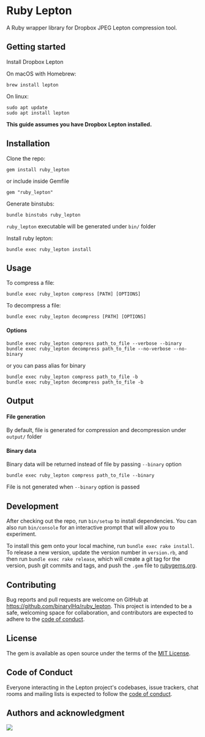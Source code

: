 
# Ruby Lepton

A Ruby wrapper library for Dropbox JPEG Lepton compression tool.

## Getting started
Install Dropbox Lepton

On macOS with Homebrew:
 ```
 brew install lepton
 ```
On linux:
```
sudo apt update
sudo apt install lepton
```
**This guide assumes you have Dropbox Lepton installed.**

## Installation

Clone the repo:

```
gem install ruby_lepton
```
or include inside Gemfile
```
gem "ruby_lepton"
```
Generate binstubs:

`bundle binstubs ruby_lepton`

`ruby_lepton` executable will be generated  under `bin/` folder

Install ruby lepton:

    bundle exec ruby_lepton install



## Usage

To compress a file:
```
bundle exec ruby_lepton compress [PATH] [OPTIONS]
```
To decompress a file:
```
bundle exec ruby_lepton decompress [PATH] [OPTIONS]
```

#### Options
```
bundle exec ruby_lepton compress path_to_file --verbose --binary
bundle exec ruby_lepton decompress path_to_file --no-verbose --no-binary
```
or you can pass alias for binary
```
bundle exec ruby_lepton compress path_to_file -b
bundle exec ruby_lepton decompress path_to_file -b
```
## Output

#### File generation
By default, file is generated for compression and decompression under `output/` folder

#### Binary data
Binary data will be returned instead of file by passing `--binary` option
```
bundle exec ruby_lepton compress path_to_file --binary
```

File is not generated when `--binary` option is passed


## Development

After checking out the repo, run `bin/setup` to install dependencies. You can also run `bin/console` for an interactive prompt that will allow you to experiment.

To install this gem onto your local machine, run `bundle exec rake install`. To release a new version, update the version number in `version.rb`, and then run `bundle exec rake release`, which will create a git tag for the version, push git commits and tags, and push the `.gem` file to [rubygems.org](https://rubygems.org).

## Contributing

Bug reports and pull requests are welcome on GitHub at https://github.com/binarylHq/ruby_lepton. This project is intended to be a safe, welcoming space for collaboration, and contributors are expected to adhere to the [code of conduct](https://github.com/binarylHq/ruby_lepton/blob/master/CODE_OF_CONDUCT.md).


## License

The gem is available as open source under the terms of the [MIT License](https://opensource.org/licenses/MIT).

## Code of Conduct

Everyone interacting in the Lepton project's codebases, issue trackers, chat rooms and mailing lists is expected to follow the [code of conduct](https://github.com/binarylHq/ruby_lepton/blob/master/CODE_OF_CONDUCT.md).

## Authors and acknowledgment

[![](https://github.com/karandocs.png?size=100)](https://github.com/karandocs)
